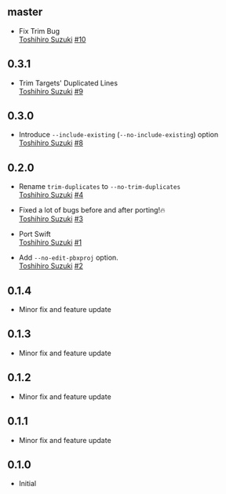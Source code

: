 ## master
* Fix Trim Bug  
  [Toshihiro Suzuki](https://github.com/toshi0383)
  [#10](https://github.com/toshi0383/xcconfig-extractor/pull/10)

## 0.3.1
* Trim Targets' Duplicated Lines  
  [Toshihiro Suzuki](https://github.com/toshi0383)
  [#9](https://github.com/toshi0383/xcconfig-extractor/pull/9)

## 0.3.0
* Introduce `--include-existing` (`--no-include-existing`) option  
  [Toshihiro Suzuki](https://github.com/toshi0383)
  [#8](https://github.com/toshi0383/xcconfig-extractor/pull/8)

## 0.2.0

* Rename `trim-duplicates` to `--no-trim-duplicates`  
  [Toshihiro Suzuki](https://github.com/toshi0383)
  [#4](https://github.com/toshi0383/xcconfig-extractor/pull/4)

* Fixed a lot of bugs before and after porting!🔥  
  [Toshihiro Suzuki](https://github.com/toshi0383)
  [#3](https://github.com/toshi0383/xcconfig-extractor/pull/3)

* Port Swift  
  [Toshihiro Suzuki](https://github.com/toshi0383)
  [#1](https://github.com/toshi0383/xcconfig-extractor/pull/1)

* Add `--no-edit-pbxproj` option.  
  [Toshihiro Suzuki](https://github.com/toshi0383)
  [#2](https://github.com/toshi0383/xcconfig-extractor/pull/2)

## 0.1.4

* Minor fix and feature update

## 0.1.3

* Minor fix and feature update

## 0.1.2

* Minor fix and feature update

## 0.1.1

* Minor fix and feature update

## 0.1.0

* Initial

